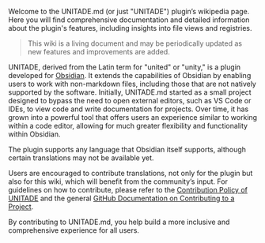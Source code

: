 Welcome to the UNITADE.md (or just "UNITADE") plugin’s wikipedia page. Here you will find comprehensive documentation and detailed information about the plugin's features, including insights into file views and registries. 

> This wiki is a living document and may be periodically updated as new features and improvements are added.

UNITADE, derived from the Latin term for "united" or "unity," is a plugin developed for [Obsidian](https://obsidian.md). It extends the capabilities of Obsidian by enabling users to work with non-markdown files, including those that are not natively supported by the software. Initially, UNITADE.md started as a small project designed to bypass the need to open external editors, such as VS Code or IDEs, to view code and write documentation for projects. Over time, it has grown into a powerful tool that offers users an experience similar to working within a code editor, allowing for much greater flexibility and functionality within Obsidian.

The plugin supports any language that Obsidian itself supports, although certain translations may not be available yet.

Users are encouraged to contribute translations, not only for the plugin but also for this wiki, which will benefit from the community’s input. For guidelines on how to contribute, please refer to the [Contribution Policy of UNITADE](https://github.com/Falcion/UNITADE.md/blob/main/.github/CONTRIBUTING.md) and the general [GitHub Documentation on Contributing to a Project](https://docs.github.com/en/get-started/exploring-projects-on-github/contributing-to-a-project).

By contributing to UNITADE.md, you help build a more inclusive and comprehensive experience for all users.

